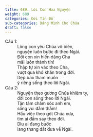 ```yaml
---
title: 689. Lời Con Hứa Nguyện
weight: 689
categories: Đời Tín Đồ
sub-categories: Dâng Mình Cho Chúa
draft: false
---
```

<dl><dt>Câu 1:</dt><dd data-verse="1">Lòng con yêu Chúa vô biên, <br/>nguyện luôn bước đi theo Ngài. <br/>Đời con xin hiến dâng Cha <br/>mãi luôn thành tín! <br/>Thập tự xin vác theo Cha, <br/>vượt qua khó khăn trong đời. <br/>Dẹp bao tham muốn <br/>ý riêng sống theo lời Ngài. </dd><dt>Câu 2:</dt><dd data-verse="2">Nguyện theo gương Chúa khiêm ty, <br/>đời con sống theo lời Ngài. <br/>Tận tâm chăm sóc anh em, <br/>sống vui đằm thắm! <br/>Hầu việc theo gót Chúa xưa, <br/>tìm ai đắm say theo đời. <br/>Dìu ai đang bước <br/>lang thang dắt đưa về Ngài. </dd></dl>